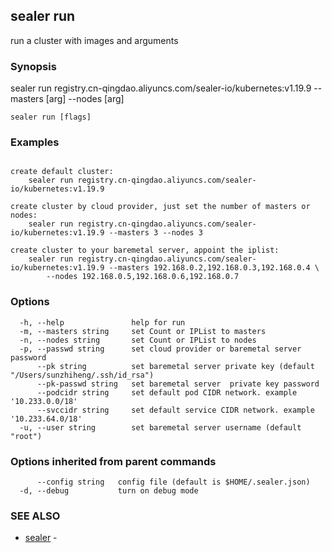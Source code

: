 ## sealer run

run a cluster with images and arguments

### Synopsis

sealer run registry.cn-qingdao.aliyuncs.com/sealer-io/kubernetes:v1.19.9 --masters [arg] --nodes [arg]

```
sealer run [flags]
```

### Examples

```

create default cluster:
	sealer run registry.cn-qingdao.aliyuncs.com/sealer-io/kubernetes:v1.19.9

create cluster by cloud provider, just set the number of masters or nodes:
	sealer run registry.cn-qingdao.aliyuncs.com/sealer-io/kubernetes:v1.19.9 --masters 3 --nodes 3

create cluster to your baremetal server, appoint the iplist:
	sealer run registry.cn-qingdao.aliyuncs.com/sealer-io/kubernetes:v1.19.9 --masters 192.168.0.2,192.168.0.3,192.168.0.4 \
		--nodes 192.168.0.5,192.168.0.6,192.168.0.7

```

### Options

```
  -h, --help               help for run
  -m, --masters string     set Count or IPList to masters
  -n, --nodes string       set Count or IPList to nodes
  -p, --passwd string      set cloud provider or baremetal server password
      --pk string          set baremetal server private key (default "/Users/sunzhiheng/.ssh/id_rsa")
      --pk-passwd string   set baremetal server  private key password
      --podcidr string     set default pod CIDR network. example '10.233.0.0/18'
      --svccidr string     set default service CIDR network. example '10.233.64.0/18'
  -u, --user string        set baremetal server username (default "root")
```

### Options inherited from parent commands

```
      --config string   config file (default is $HOME/.sealer.json)
  -d, --debug           turn on debug mode
```

### SEE ALSO

* [sealer](sealer.md)	 - 

